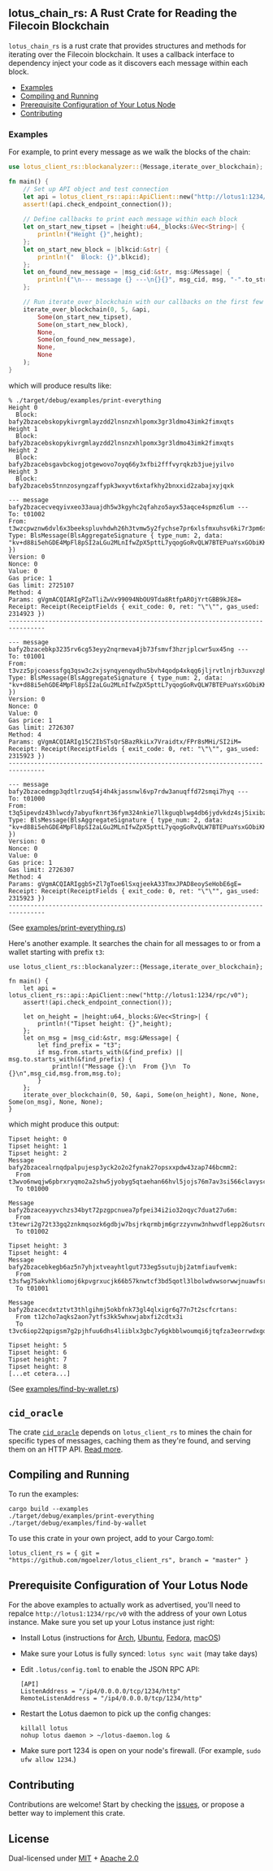 ## lotus_chain\_rs:  A Rust Crate for Reading the Filecoin Blockchain

`lotus_chain_rs` is a rust crate that provides structures and methods for iterating over the Filecoin blockchain.  It uses a callback interface to dependency inject your code as it discovers each message within each block.

- [Examples](#examples)
- [Compiling and Running](#compiling-and-running)
- [Prerequisite Configuration of Your Lotus Node](#prerequisite-configuration-of-your-lotus-node)
- [Contributing](#contributing)

### Examples

For example, to print every message as we walk the blocks of the chain:

```rust
use lotus_client_rs::blockanalyzer::{Message,iterate_over_blockchain};

fn main() {
    // Set up API object and test connection
    let api = lotus_client_rs::api::ApiClient::new("http://lotus1:1234/rpc/v0");
    assert!(api.check_endpoint_connection());
    
    // Define callbacks to print each message within each block
    let on_start_new_tipset = |height:u64,_blocks:&Vec<String>| {
        println!("Height {}",height);
    };
    let on_start_new_block = |blkcid:&str| {
        println!("  Block: {}",blkcid);
    };
    let on_found_new_message = |msg_cid:&str, msg:&Message| {
        println!("\n--- message {} ---\n{}{}", msg_cid, msg, "-".to_string().repeat(80));
    };

    // Run iterate_over_blockchain with our callbacks on the first few blocks
    iterate_over_blockchain(0, 5, &api, 
        Some(on_start_new_tipset),
        Some(on_start_new_block),
        None,
        Some(on_found_new_message),
        None,
        None
    );
}
```

which will produce results like:

```
% ./target/debug/examples/print-everything
Height 0
  Block: bafy2bzacebskopykivrgmlayzdd2lnsnzxhlpomx3gr3ldmo43imk2fimxqts
Height 1
  Block: bafy2bzacebskopykivrgmlayzdd2lnsnzxhlpomx3gr3ldmo43imk2fimxqts
Height 2
  Block: bafy2bzacebsgavbckogjotgewovo7oyq66y3xfbi2fffvyrqkzb3juejyilvo
Height 3
  Block: bafy2bzacebs5tnnzosyngzaffypk3wxyvt6xtafkhy2bnxxid2zabajxyjqxk

--- message bafy2bzacecveqyivxeo33auajdh5w3kgyhc2qfahzo5ayx53aqce4spmz6lum ---
To: t01002
From: t3wzcpwznw6dvl6x3beekspluvhdwh26h3tvmw5y2fychse7pr6xlsfmxuhsv6ki7r3pm6s7gxc65h52lgqfsa
Type: BlsMessage(BlsAggregateSignature { type_num: 2, data: "kv+d88i5ehGDE4MpFl8pSI2aLGu2MLnIfwZpX5pttL7yqogGoRvQLW7BTEPuaYsxGObiKKQjJ2EZmmkvrTC24ziFy7DmZ3EIlcQ9jCFM+OBolM54dsPaE3d1xOcYZ5Gv" })
Version: 0
Nonce: 0
Value: 0
Gas price: 1
Gas limit: 2725107
Method: 4
Params: gVgmACQIARIgPZaTliZwVx99094NbOU9Tda8RtfpAROjYrtGBB9kJE8=
Receipt: Receipt(ReceiptFields { exit_code: 0, ret: "\"\"", gas_used: 2314923 })
--------------------------------------------------------------------------------

--- message bafy2bzacebkp3235rv6cg53eyy2nqrmeva4jb73fsmvf3hzrjplcwr5ux45ng ---
To: t01001
From: t3vzz5pjcoaessfgq3qsw3c2xjsynqyenqydhu5bvh4qodp4xkqg6jljrvtlnjrb3uxvzghgdmjrxj4gndyjva
Type: BlsMessage(BlsAggregateSignature { type_num: 2, data: "kv+d88i5ehGDE4MpFl8pSI2aLGu2MLnIfwZpX5pttL7yqogGoRvQLW7BTEPuaYsxGObiKKQjJ2EZmmkvrTC24ziFy7DmZ3EIlcQ9jCFM+OBolM54dsPaE3d1xOcYZ5Gv" })
Version: 0
Nonce: 0
Value: 0
Gas price: 1
Gas limit: 2726307
Method: 4
Params: gVgmACQIARIg15C2IbSTsQrSBazRkiLx7Vraidtx/FPr8sMHi/SI2iM=
Receipt: Receipt(ReceiptFields { exit_code: 0, ret: "\"\"", gas_used: 2315923 })
--------------------------------------------------------------------------------

--- message bafy2bzacedmgp3qdtlrzuq54j4h4kjassnwl6vp7rdw3anuqffd72smqi7hyq ---
To: t01000
From: t3q5ipevdz43hlwcdy7abyufknrt36fym324nkie7llkguqblwg4db6jydvkdz4sj5ixibzlwjcyjzuntus6dq
Type: BlsMessage(BlsAggregateSignature { type_num: 2, data: "kv+d88i5ehGDE4MpFl8pSI2aLGu2MLnIfwZpX5pttL7yqogGoRvQLW7BTEPuaYsxGObiKKQjJ2EZmmkvrTC24ziFy7DmZ3EIlcQ9jCFM+OBolM54dsPaE3d1xOcYZ5Gv" })
Version: 0
Nonce: 0
Value: 0
Gas price: 1
Gas limit: 2726307
Method: 4
Params: gVgmACQIARIggbS+Zl7gToe6lSxqjeekA33TmxJPAD8eoySeHobE6gE=
Receipt: Receipt(ReceiptFields { exit_code: 0, ret: "\"\"", gas_used: 2315923 })
--------------------------------------------------------------------------------
```

(See [examples/print-everything.rs](examples/print-everything.rs))

Here's another example.  It searches the chain for all messages to or from a wallet starting with prefix `t3`:

```
use lotus_client_rs::blockanalyzer::{Message,iterate_over_blockchain};

fn main() {
    let api = lotus_client_rs::api::ApiClient::new("http://lotus1:1234/rpc/v0");
    assert!(api.check_endpoint_connection());
    
    let on_height = |height:u64,_blocks:&Vec<String>| {
        println!("Tipset height: {}",height);
    };
    let on_msg = |msg_cid:&str, msg:&Message| {
        let find_prefix = "t3";
        if msg.from.starts_with(&find_prefix) || msg.to.starts_with(&find_prefix) {
            println!("Message {}:\n  From {}\n  To {}\n",msg_cid,msg.from,msg.to);
        }
    };
    iterate_over_blockchain(0, 50, &api, Some(on_height), None, None, Some(on_msg), None, None);
}
```

which might produce this output:

```
Tipset height: 0
Tipset height: 1
Tipset height: 2
Message bafy2bzacealrnqdpalpujesp3yck2o2o2fynak27opsxxpdw43zap746bcmm2:
  From t3wvo6nwqjw6pbrxryqmo2a2shw5jyobyg5qtaehan66hvl5jojs76m7av3si566clavyscyydvpcrs4fryqmq
  To t01000

Message bafy2bzaceayyvchzs34byt72pzgpcnuea7pfpei34i2io32oqyc7duat27u6m:
  From t3tewri2g72t33gq2znkmqsozk6gdbjw7bsjrkqrmbjm6grzzyvnw3nhwvdflepp26utsro246gpue7ht3kwda
  To t01002

Tipset height: 3
Tipset height: 4
Message bafy2bzacebkegb6az5n7yhjxtveayhtlgut733eg5sutujbj2atmfiaufvemk:
  From t3sfwg75akvhkliomoj6kpvgrxucjk66b57knwtcf3bd5qotl3lbolwdvwsorwwjnuawfsrvctrz3o3i6snx5a
  To t01001

Message bafy2bzacecdxtztvt3thlgihmj5okbfnk73gl4qlxigr6q77n7t2scfcrtans:
  From t12cho7aqks2aon7ytfs3kk5whxwjabxfi2cdtx3i
  To t3vc6iop22qpigsm7g2pjhfuu6dhs4liiblx3gbc7y6gkbblwoumqi6jtqfza3eorrwdxgo25f7daumoycpvva

Tipset height: 5
Tipset height: 6
Tipset height: 7
Tipset height: 8
[...et cetera...]
```

(See [examples/find-by-wallet.rs](examples/find-by-wallet.rs))

## `cid_oracle`

The crate [`cid_oracle`](https://github.com/mgoelzer/cid_oracle/) depends on `lotus_client_rs` to mines the chain for specific types of messages, caching them as they're found, and serving them on an HTTP API.  [Read more](https://github.com/mgoelzer/cid_oracle/blob/master/README.md).

## Compiling and Running

To run the examples:

```
cargo build --examples
./target/debug/examples/print-everything
./target/debug/examples/find-by-wallet
```

To use this crate in your own project, add to your Cargo.toml:

```
lotus_client_rs = { git = "https://github.com/mgoelzer/lotus_client_rs", branch = "master" }
```

## Prerequisite Configuration of Your Lotus Node

For the above examples to actually work as advertised, you'll need to repalce `http://lotus1:1234/rpc/v0` with the address of your own Lotus instance.  Make sure you set up your Lotus instance just right:

- Install Lotus (instructions for [Arch](https://lotu.sh/en+install-lotus-arch), [Ubuntu](https://lotu.sh/en+install-lotus-ubuntu), [Fedora](https://lotu.sh/en+install-lotus-fedora), [macOS](https://lotu.sh/en+install-lotus-macos))
- Make sure your Lotus is fully synced: `lotus sync wait` (may take days)
- Edit `.lotus/config.toml` to enable the JSON RPC API:

	```
	[API]
	ListenAddress = "/ip4/0.0.0.0/tcp/1234/http"
	RemoteListenAddress = "/ip4/0.0.0.0/tcp/1234/http"
	```
	
- Restart the Lotus daemon to pick up the config changes:

	```
	killall lotus
	nohup lotus daemon > ~/lotus-daemon.log &
	```

- Make sure port 1234 is open on your node's firewall.  (For example, `sudo ufw allow 1234`.)


## Contributing

Contributions are welcome!  Start by checking the [issues](/issues), or propose a better way to implement this crate.

## License

Dual-licensed under [MIT](https://github.com/filecoin-project/lotus/blob/master/LICENSE-MIT) + [Apache 2.0](https://github.com/filecoin-project/lotus/blob/master/LICENSE-APACHE)